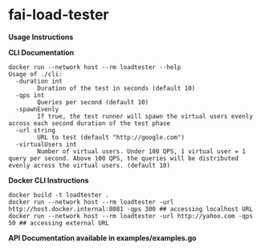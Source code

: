 # fai-load-tester

**Usage Instructions**

**CLI Documentation**
```
docker run --network host --rm loadtester --help
Usage of ./cli:
  -duration int
    	Duration of the test in seconds (default 10)
  -qps int
    	Queries per second (default 10)
  -spawnEvenly
    	If true, the test runner will spawn the virtual users evenly across each second duration of the test phase
  -url string
    	URL to test (default "http://google.com")
  -virtualUsers int
    	Number of virtual users. Under 100 QPS, 1 virtual user = 1 query per second. Above 100 QPS, the queries will be distributed evenly across the virtual users. (default 10)

```

**Docker CLI Instructions**
```=
docker build -t loadtester .
docker run --network host --rm loadtester -url http://host.docker.internal:8081 -qps 300 ## accessing localhost URL
docker run --network host --rm loadtester -url http://yahoo.com -qps 50 ## accessing external URL
```

**API Documentation available in examples/examples.go**